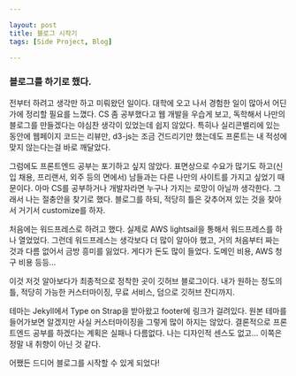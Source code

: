 ```yaml
---

layout: post
title: 블로그 시작기
tags: [Side Project, Blog]

---
```


### 블로그를 하기로 했다.

전부터 하려고 생각만 하고 미뤄왔던 일이다. 대학에 오고 나서 경험한 일이 많아서 어딘가에 정리할 필요를 느꼈다. CS 좀 공부했다고 웹 개발을 우습게 보고, 독학해서 나만의 블로그를 만들겠다는 야심찬 생각이 있었는데 쉽지 않았다.
특히나 실리콘밸리에 있는 동안에 웹페이지 코드는 리뷰만, d3-js는 조금 건드리기만 했는데도 프론트는 내 적성에 맞지 않는다는걸 바로 깨달았다.

그럼에도 프론트엔드 공부는 포기하고 싶지 않았다. 표면상으로 수요가 많기도 하고(신입 채용, 프리랜서, 외주 등의 면에서) 남들과는 다른 나만의 사이트를 가지고 싶었기 때문이다. 아마 CS를 공부하거나 개발자라면 누구나 가지는 로망이 아닐까 생각한다.
그래서 나는 절충안을 찾기로 했다. 블로그를 하되, 적당히 틀은 갖추어져 있는 것을 찾아서 거기서 customize를 하자.

처음에는 워드프레스로 하려고 했다. 실제로 AWS lightsail을 통해서 워드프레스를 하나 열었었다. 그런데 워드프레스는 생각보다 더 많이 알아야 했고, 거의 처음부터 짜는 것과 다름 없어서 금방 흥미를 잃었다. 게다가 돈도 많이 들었다. 도메인 비용, AWS 청구 비용 등등...

이것 저것 알아보다가 최종적으로 정착한 곳이 깃허브 블로그이다. 내가 원하는 정도의 틀, 적당히 가능한 커스터마이징, 무료 서비스, 덤으로 깃허브 잔디까지.

테마는 Jekyll에서 Type on Strap을 받아왔고 footer에 링크가 걸려있다. 원본 테마를 들어가보면 알겠지만 사실 커스터마이징을 그렇게 많이 하지는 않았다. 결론적으로 프론트엔드 공부를 하겠다는 계획은 실패나 다름없다. 나는 디자인적 센스도 없고... 이쪽은 정말 내 취향이 아닌 것 같다.

어쨌든 드디어 블로그를 시작할 수 있게 되었다!